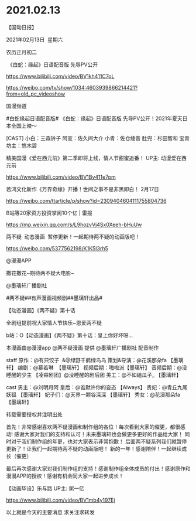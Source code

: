 ﻿#  2021.02.13
【国动日报】

2021年02月13日  星期六


农历正月初二


 《白蛇：缘起》日语配音版 先导PV公开

https://www.bilibili.com/video/BV1kh411C7oL




https://weibo.com/tv/show/1034:4603939866214421?from=old_pc_videoshow

国漫频道                   


#白蛇缘起日语配音版# 《白蛇：缘起》日语配音版 先导PV公开！2021年夏天日本全国上映～

[CAST]
小白：三森铃子
阿宣：佐久间大介
小青：佐仓绫音
肚兜：杉田智和
宝青坊主：悠木碧 




精美国漫《爱在西元前》第二季即将上线，情人节甜蜜追番！ UP主: 动漫爱在西元前


https://www.bilibili.com/video/BV1Bv411e7pm










若鸿文化新作《万界奇缘》开播！世间之事不是非黑即白！ 2月17日


https://weibo.com/ttarticle/p/show?id=2309404604111755804736




B站等20家资方投资掌阅10个亿 | 雷报

https://mp.weixin.qq.com/s/L9hozvVj4Sx0Xeeh-bHuUw

两不疑  动态漫画  暂停更新！一起期待两不疑的动画版吧！


https://weibo.com/5377562198/K1K5I3rh5

@漫漫APP             


撒花撒花~期待两不疑大电影~


@墨璃轩广播剧社                            

#两不疑##有声漫画视频剧##墨璃轩出品#

【动态漫画】《两不疑》第十话

全剧组提前祝大家情人节快乐~恩爱两不疑

b站：O【动态漫画】《两不疑》第十话：皇上你好坏呀...

本漫画由@漫漫app @两不疑漫画 提供
@墨璃轩广播剧社 配音制作

staff
原作：@有只饺子  &@绿野千鹤绿鸟鸟
策划&导演：@花溪那朵fa 【墨璃轩】
编剧：@慕若琳  【墨璃轩】
视频后期：啪啦派【墨璃轩】
音频后期：@没睡醒的少主 【凌霄剧团】@没睡醒的剧后团
美工：@不如磕瓜子_ 【墨璃轩】

cast
男主：@刘明月阿
皇后：@谁默许你的姿态 【Always】
贵妃：@青丘九尾妖狐 【墨璃轩】
妃子们：@天界一颗谷深深 【墨璃轩】
秀女：@花溪那朵fa 【墨璃轩】

转载需要授权并注明出处

首先！非常感谢喜欢两不疑漫画和制作组的各位！每次看到大家的催更，都很感动!
感谢大家对我们的支持和认可！未来墨璃轩也会做更多更好的作品给大家！
同时对于我们制作组的年更，也对大家表示非常抱歉！
后面两不疑系列我们就暂停更新了！让我们一起期待两不疑的动画版吧！
新的一年！感谢陪伴！一起继续成长（催更）

最后再次感谢大家对我们制作组的支持！感谢制作组全体成员的付出！感谢原作和漫漫APP的授权！感谢有机会同大家一起进步成长！




【动画毕设】乐与路 UP主: 粥一亿

https://www.bilibili.com/video/BV1mb4y197Ej




以上就是今天的主要消息
求关注求转发
















